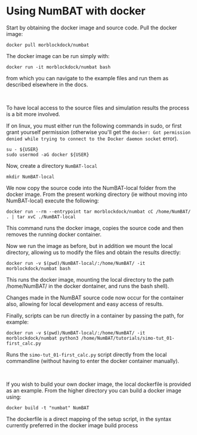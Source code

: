 Using NumBAT with docker
========================

Start by obtaining the docker image and source code. Pull the docker image:

~~~~~~~~~~~~~~~~~~~~~~~~~~~~~~~~~~~~~~~~~~~~~~~~~~~~~~~~~~~~~~~~~~~~~~~~~~~~~~~~
docker pull morblockdock/numbat
~~~~~~~~~~~~~~~~~~~~~~~~~~~~~~~~~~~~~~~~~~~~~~~~~~~~~~~~~~~~~~~~~~~~~~~~~~~~~~~~

The docker image can be run simply with:

~~~~~~~~~~~~~~~~~~~~~~~~~~~~~~~~~~~~~~~~~~~~~~~~~~~~~~~~~~~~~~~~~~~~~~~~~~~~~~~~
docker run -it morblockdock/numbat bash
~~~~~~~~~~~~~~~~~~~~~~~~~~~~~~~~~~~~~~~~~~~~~~~~~~~~~~~~~~~~~~~~~~~~~~~~~~~~~~~~

from which you can navigate to the example files and run them as described
elsewhere in the docs.

 

To have local access to the source files and simulation results the process is a
bit more involved.

If on linux, you must either run the following commands in sudo, or first grant yourself permission (otherwise you'll get the
`docker: Got permission denied while trying to connect to the Docker daemon socket` error).

~~~~~~~~~~~~~~~~~~~~~~~~~~~~~~~~~~~~~~~~~~~~~~~~~~~~~~~~~~~~~~~~~~~~~~~~~~~~~~~~
su - ${USER}
sudo usermod -aG docker ${USER}
~~~~~~~~~~~~~~~~~~~~~~~~~~~~~~~~~~~~~~~~~~~~~~~~~~~~~~~~~~~~~~~~~~~~~~~~~~~~~~~~

Now, create a directory `NumBAT-local`

~~~~~~~~~~~~~~~~~~~~~~~~~~~~~~~~~~~~~~~~~~~~~~~~~~~~~~~~~~~~~~~~~~~~~~~~~~~~~~~~
mkdir NumBAT-local
~~~~~~~~~~~~~~~~~~~~~~~~~~~~~~~~~~~~~~~~~~~~~~~~~~~~~~~~~~~~~~~~~~~~~~~~~~~~~~~~

We now copy the source code into the NumBAT-local folder from the docker image. From the present working directory (ie without moving into NumBAT-local) execute the following:

~~~~~~~~~~~~~~~~~~~~~~~~~~~~~~~~~~~~~~~~~~~~~~~~~~~~~~~~~~~~~~~~~~~~~~~~~~~~~~~~
docker run --rm --entrypoint tar morblockdock/numbat cC /home/NumBAT/ . | tar xvC ./NumBAT-local
~~~~~~~~~~~~~~~~~~~~~~~~~~~~~~~~~~~~~~~~~~~~~~~~~~~~~~~~~~~~~~~~~~~~~~~~~~~~~~~~

This command runs the docker image, copies the source code and then removes the
running docker container. 

Now we run the image as before, but in addition we mount the local directory,
allowing us to modify the files and obtain the results directly:

~~~~~~~~~~~~~~~~~~~~~~~~~~~~~~~~~~~~~~~~~~~~~~~~~~~~~~~~~~~~~~~~~~~~~~~~~~~~~~~~
docker run -v $(pwd)/NumBAT-local/:/home/NumBAT/ -it morblockdock/numbat bash
~~~~~~~~~~~~~~~~~~~~~~~~~~~~~~~~~~~~~~~~~~~~~~~~~~~~~~~~~~~~~~~~~~~~~~~~~~~~~~~~

This runs the docker image, mounting the local directory to the path
/home/NumBAT/ in the docker dontainer, and runs the bash shell).

Changes made in the NumBAT source code now occur for the container also,
allowing for local development and easy access of results.

Finally, scripts can be run directly in a container by passing the path, for
example:

~~~~~~~~~~~~~~~~~~~~~~~~~~~~~~~~~~~~~~~~~~~~~~~~~~~~~~~~~~~~~~~~~~~~~~~~~~~~~~~~
docker run -v $(pwd)/NumBAT-local/:/home/NumBAT/ -it morblockdock/numbat python3 /home/NumBAT/tutorials/simo-tut_01-first_calc.py
~~~~~~~~~~~~~~~~~~~~~~~~~~~~~~~~~~~~~~~~~~~~~~~~~~~~~~~~~~~~~~~~~~~~~~~~~~~~~~~~

Runs the `simo-tut_01-first_calc.py` script directly from the local commandline
(without having to enter the docker container manually).

 

If you wish to build your own docker image, the local dockerfile
is provided as an example. From the higher directory you can build a docker
image using:

~~~~~~~~~~~~~~~~~~~~~~~~~~~~~~~~~~~~~~~~~~~~~~~~~~~~~~~~~~~~~~~~~~~~~~~~~~~~~~~~
docker build -t "numbat" NumBAT
~~~~~~~~~~~~~~~~~~~~~~~~~~~~~~~~~~~~~~~~~~~~~~~~~~~~~~~~~~~~~~~~~~~~~~~~~~~~~~~~

The dockerfile is a direct mapping of the setup script, in the syntax
currently preferred in the docker image build process
